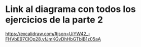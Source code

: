 # Link al diagrama con todos los ejercicios de la parte 2

  https://excalidraw.com/#json=UiYW42_-FHVbE97CIOp28,yfJmKGvDhHbGTblB1z05aA
